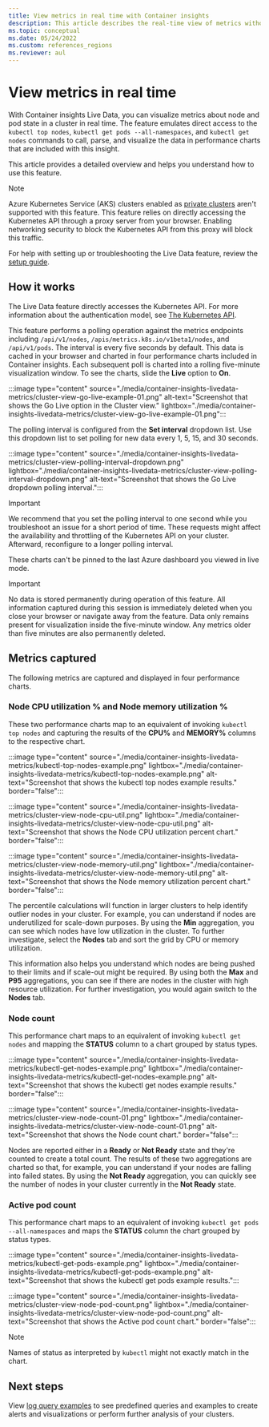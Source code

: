 ```yaml
---
title: View metrics in real time with Container insights
description: This article describes the real-time view of metrics without using kubectl with Container insights.
ms.topic: conceptual
ms.date: 05/24/2022
ms.custom: references_regions
ms.reviewer: aul
---
```


# View metrics in real time

With Container insights Live Data, you can visualize metrics about node and pod state in a cluster in real time. The feature emulates direct access to the `kubectl top nodes`, `kubectl get pods --all-namespaces`, and `kubectl get nodes` commands to call, parse, and visualize the data in performance charts that are included with this insight.

This article provides a detailed overview and helps you understand how to use this feature.

>[!NOTE]
>Azure Kubernetes Service (AKS) clusters enabled as [private clusters](https://azure.microsoft.com/updates/aks-private-cluster/) aren't supported with this feature. This feature relies on directly accessing the Kubernetes API through a proxy server from your browser. Enabling networking security to block the Kubernetes API from this proxy will block this traffic.

For help with setting up or troubleshooting the Live Data feature, review the [setup guide](container-insights-livedata-setup.md).

## How it works

The Live Data feature directly accesses the Kubernetes API. For more information about the authentication model, see [The Kubernetes API](https://kubernetes.io/docs/concepts/overview/kubernetes-api/).

This feature performs a polling operation against the metrics endpoints including `/api/v1/nodes`, `/apis/metrics.k8s.io/v1beta1/nodes`, and `/api/v1/pods`. The interval is every five seconds by default. This data is cached in your browser and charted in four performance charts included in Container insights. Each subsequent poll is charted into a rolling five-minute visualization window. To see the charts, slide the **Live** option to **On**.

:::image type="content" source="./media/container-insights-livedata-metrics/cluster-view-go-live-example-01.png" alt-text="Screenshot that shows the Go Live option in the Cluster view." lightbox="./media/container-insights-livedata-metrics/cluster-view-go-live-example-01.png":::

The polling interval is configured from the **Set interval** dropdown list. Use this dropdown list to set polling for new data every 1, 5, 15, and 30 seconds.

:::image type="content" source="./media/container-insights-livedata-metrics/cluster-view-polling-interval-dropdown.png" lightbox="./media/container-insights-livedata-metrics/cluster-view-polling-interval-dropdown.png" alt-text="Screenshot that shows the Go Live dropdown polling interval.":::

>[!IMPORTANT]
>We recommend that you set the polling interval to one second while you troubleshoot an issue for a short period of time. These requests might affect the availability and throttling of the Kubernetes API on your cluster. Afterward, reconfigure to a longer polling interval.

These charts can't be pinned to the last Azure dashboard you viewed in live mode.

>[!IMPORTANT]
>No data is stored permanently during operation of this feature. All information captured during this session is immediately deleted when you close your browser or navigate away from the feature. Data only remains present for visualization inside the five-minute window. Any metrics older than five minutes are also permanently deleted.

## Metrics captured

The following metrics are captured and displayed in four performance charts.

### Node CPU utilization % and Node memory utilization %

These two performance charts map to an equivalent of invoking `kubectl top nodes` and capturing the results of the **CPU%** and **MEMORY%** columns to the respective chart.
<!-- convertborder later -->
:::image type="content" source="./media/container-insights-livedata-metrics/kubectl-top-nodes-example.png" lightbox="./media/container-insights-livedata-metrics/kubectl-top-nodes-example.png" alt-text="Screenshot that shows the kubectl top nodes example results." border="false":::
<!-- convertborder later -->
:::image type="content" source="./media/container-insights-livedata-metrics/cluster-view-node-cpu-util.png" lightbox="./media/container-insights-livedata-metrics/cluster-view-node-cpu-util.png" alt-text="Screenshot that shows the Node CPU utilization percent chart." border="false":::
<!-- convertborder later -->
:::image type="content" source="./media/container-insights-livedata-metrics/cluster-view-node-memory-util.png" lightbox="./media/container-insights-livedata-metrics/cluster-view-node-memory-util.png" alt-text="Screenshot that shows the Node memory utilization percent chart." border="false":::

The percentile calculations will function in larger clusters to help identify outlier nodes in your cluster. For example, you can understand if nodes are underutilized for scale-down purposes. By using the **Min** aggregation, you can see which nodes have low utilization in the cluster. To further investigate, select the **Nodes** tab and sort the grid by CPU or memory utilization.

This information also helps you understand which nodes are being pushed to their limits and if scale-out might be required. By using both the **Max** and **P95** aggregations, you can see if there are nodes in the cluster with high resource utilization. For further investigation, you would again switch to the **Nodes** tab.

### Node count

This performance chart maps to an equivalent of invoking `kubectl get nodes` and mapping the **STATUS** column to a chart grouped by status types.
<!-- convertborder later -->
:::image type="content" source="./media/container-insights-livedata-metrics/kubectl-get-nodes-example.png" lightbox="./media/container-insights-livedata-metrics/kubectl-get-nodes-example.png" alt-text="Screenshot that shows the kubectl get nodes example results." border="false":::
<!-- convertborder later -->
:::image type="content" source="./media/container-insights-livedata-metrics/cluster-view-node-count-01.png" lightbox="./media/container-insights-livedata-metrics/cluster-view-node-count-01.png" alt-text="Screenshot that shows the Node count chart." border="false":::

Nodes are reported either in a **Ready** or **Not Ready** state and they're counted to create a total count. The results of these two aggregations are charted so that, for example, you can understand if your nodes are falling into failed states. By using the **Not Ready** aggregation, you can quickly see the number of nodes in your cluster currently in the **Not Ready** state.

### Active pod count

This performance chart maps to an equivalent of invoking `kubectl get pods --all-namespaces` and maps the **STATUS** column the chart grouped by status types.

:::image type="content" source="./media/container-insights-livedata-metrics/kubectl-get-pods-example.png" lightbox="./media/container-insights-livedata-metrics/kubectl-get-pods-example.png" alt-text="Screenshot that shows the kubectl get pods example results.":::
<!-- convertborder later -->
:::image type="content" source="./media/container-insights-livedata-metrics/cluster-view-node-pod-count.png" lightbox="./media/container-insights-livedata-metrics/cluster-view-node-pod-count.png" alt-text="Screenshot that shows the Active pod count chart." border="false":::

>[!NOTE]
>Names of status as interpreted by `kubectl` might not exactly match in the chart.

## Next steps

View [log query examples](container-insights-log-query.md) to see predefined queries and examples to create alerts and visualizations or perform further analysis of your clusters.
